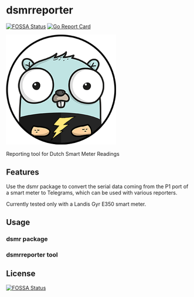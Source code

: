 # dsmrreporter
[![FOSSA Status](https://app.fossa.com/api/projects/git%2Bgithub.com%2Fmarcelblijleven%2Fdsmrreporter.svg?type=shield)](https://app.fossa.com/projects/git%2Bgithub.com%2Fmarcelblijleven%2Fdsmrreporter?ref=badge_shield)
[![Go Report Card](https://goreportcard.com/badge/github.com/marcelblijleven/dsmrreporter)](https://goreportcard.com/report/github.com/marcelblijleven/dsmrreporter)

![Reporting tool for Dutch Smart Meter Readings](./img/gopher-dsmr-300.png "Reporting tool for Dutch Smart Meter Readings")

Reporting tool for Dutch Smart Meter Readings

## Features
Use the dsmr package to convert the serial data coming from the P1 port of a smart meter to Telegrams, which can be used with various reporters.

Currently tested only with a Landis Gyr E350 smart meter.

## Usage
### dsmr package

### dsmrreporter tool


## License
[![FOSSA Status](https://app.fossa.com/api/projects/git%2Bgithub.com%2Fmarcelblijleven%2Fdsmrreporter.svg?type=large)](https://app.fossa.com/projects/git%2Bgithub.com%2Fmarcelblijleven%2Fdsmrreporter?ref=badge_large)
